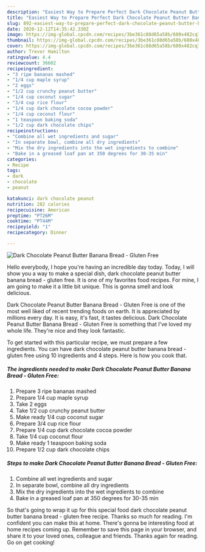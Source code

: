 ```yaml
---
description: "Easiest Way to Prepare Perfect Dark Chocolate Peanut Butter Banana Bread - Gluten Free"
title: "Easiest Way to Prepare Perfect Dark Chocolate Peanut Butter Banana Bread - Gluten Free"
slug: 892-easiest-way-to-prepare-perfect-dark-chocolate-peanut-butter-banana-bread-gluten-free
date: 2020-12-12T14:35:42.330Z
image: https://img-global.cpcdn.com/recipes/3be361c88d65a58b/680x482cq70/dark-chocolate-peanut-butter-banana-bread-gluten-free-recipe-main-photo.jpg
thumbnail: https://img-global.cpcdn.com/recipes/3be361c88d65a58b/680x482cq70/dark-chocolate-peanut-butter-banana-bread-gluten-free-recipe-main-photo.jpg
cover: https://img-global.cpcdn.com/recipes/3be361c88d65a58b/680x482cq70/dark-chocolate-peanut-butter-banana-bread-gluten-free-recipe-main-photo.jpg
author: Trevor Hamilton
ratingvalue: 4.4
reviewcount: 36602
recipeingredient:
- "3 ripe bananas mashed"
- "1/4 cup maple syrup"
- "2 eggs"
- "1/2 cup crunchy peanut butter"
- "1/4 cup coconut sugar"
- "3/4 cup rice flour"
- "1/4 cup dark chocolate cocoa powder"
- "1/4 cup coconut flour"
- "1 teaspoon baking soda"
- "1/2 cup dark chocolate chips"
recipeinstructions:
- "Combine all wet ingredients and sugar"
- "In separate bowl, combine all dry ingredients"
- "Mix the dry ingredients into the wet ingredients to combine"
- "Bake in a greased loaf pan at 350 degrees for 30-35 min"
categories:
- Recipe
tags:
- dark
- chocolate
- peanut

katakunci: dark chocolate peanut 
nutrition: 282 calories
recipecuisine: American
preptime: "PT26M"
cooktime: "PT44M"
recipeyield: "1"
recipecategory: Dinner

---
```



![Dark Chocolate Peanut Butter Banana Bread - Gluten Free](https://img-global.cpcdn.com/recipes/3be361c88d65a58b/680x482cq70/dark-chocolate-peanut-butter-banana-bread-gluten-free-recipe-main-photo.jpg)

Hello everybody, I hope you're having an incredible day today. Today, I will show you a way to make a special dish, dark chocolate peanut butter banana bread - gluten free. It is one of my favorites food recipes. For mine, I am going to make it a little bit unique. This is gonna smell and look delicious.



Dark Chocolate Peanut Butter Banana Bread - Gluten Free is one of the most well liked of recent trending foods on earth. It is appreciated by millions every day. It is easy, it's fast, it tastes delicious. Dark Chocolate Peanut Butter Banana Bread - Gluten Free is something that I've loved my whole life. They're nice and they look fantastic.


To get started with this particular recipe, we must prepare a few ingredients. You can have dark chocolate peanut butter banana bread - gluten free using 10 ingredients and 4 steps. Here is how you cook that.

<!--inarticleads1-->

##### The ingredients needed to make Dark Chocolate Peanut Butter Banana Bread - Gluten Free:

1. Prepare 3 ripe bananas mashed
1. Prepare 1/4 cup maple syrup
1. Take 2 eggs
1. Take 1/2 cup crunchy peanut butter
1. Make ready 1/4 cup coconut sugar
1. Prepare 3/4 cup rice flour
1. Prepare 1/4 cup dark chocolate cocoa powder
1. Take 1/4 cup coconut flour
1. Make ready 1 teaspoon baking soda
1. Prepare 1/2 cup dark chocolate chips




<!--inarticleads2-->

##### Steps to make Dark Chocolate Peanut Butter Banana Bread - Gluten Free:

1. Combine all wet ingredients and sugar
1. In separate bowl, combine all dry ingredients
1. Mix the dry ingredients into the wet ingredients to combine
1. Bake in a greased loaf pan at 350 degrees for 30-35 min




So that's going to wrap it up for this special food dark chocolate peanut butter banana bread - gluten free recipe. Thanks so much for reading. I'm confident you can make this at home. There's gonna be interesting food at home recipes coming up. Remember to save this page in your browser, and share it to your loved ones, colleague and friends. Thanks again for reading. Go on get cooking!
